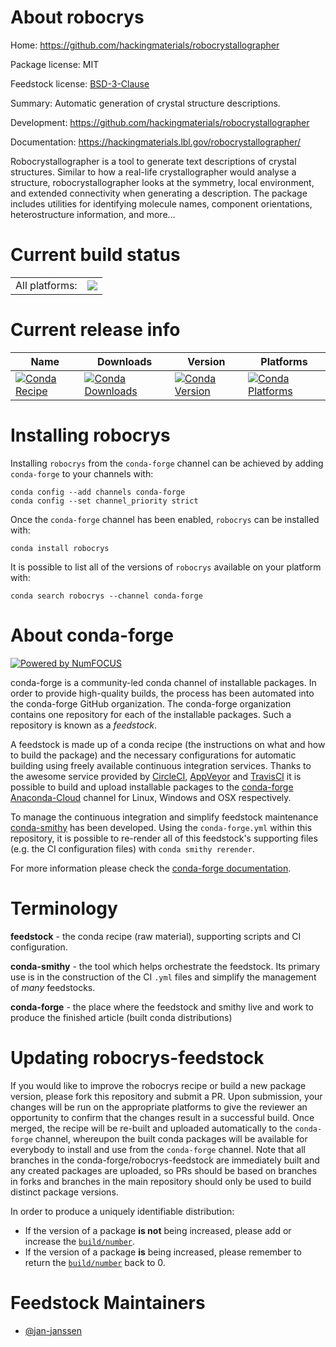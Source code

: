 About robocrys
==============

Home: https://github.com/hackingmaterials/robocrystallographer

Package license: MIT

Feedstock license: [BSD-3-Clause](https://github.com/conda-forge/robocrys-feedstock/blob/master/LICENSE.txt)

Summary: Automatic generation of crystal structure descriptions.

Development: https://github.com/hackingmaterials/robocrystallographer

Documentation: https://hackingmaterials.lbl.gov/robocrystallographer/

Robocrystallographer is a tool to generate text descriptions of
crystal structures. Similar to how a real-life crystallographer
would analyse a structure, robocrystallographer looks at the
symmetry, local environment, and extended connectivity when
generating a description. The package includes utilities for
identifying molecule names, component orientations, heterostructure
information, and more...


Current build status
====================


<table><tr><td>All platforms:</td>
    <td>
      <a href="https://dev.azure.com/conda-forge/feedstock-builds/_build/latest?definitionId=12338&branchName=master">
        <img src="https://dev.azure.com/conda-forge/feedstock-builds/_apis/build/status/robocrys-feedstock?branchName=master">
      </a>
    </td>
  </tr>
</table>

Current release info
====================

| Name | Downloads | Version | Platforms |
| --- | --- | --- | --- |
| [![Conda Recipe](https://img.shields.io/badge/recipe-robocrys-green.svg)](https://anaconda.org/conda-forge/robocrys) | [![Conda Downloads](https://img.shields.io/conda/dn/conda-forge/robocrys.svg)](https://anaconda.org/conda-forge/robocrys) | [![Conda Version](https://img.shields.io/conda/vn/conda-forge/robocrys.svg)](https://anaconda.org/conda-forge/robocrys) | [![Conda Platforms](https://img.shields.io/conda/pn/conda-forge/robocrys.svg)](https://anaconda.org/conda-forge/robocrys) |

Installing robocrys
===================

Installing `robocrys` from the `conda-forge` channel can be achieved by adding `conda-forge` to your channels with:

```
conda config --add channels conda-forge
conda config --set channel_priority strict
```

Once the `conda-forge` channel has been enabled, `robocrys` can be installed with:

```
conda install robocrys
```

It is possible to list all of the versions of `robocrys` available on your platform with:

```
conda search robocrys --channel conda-forge
```


About conda-forge
=================

[![Powered by NumFOCUS](https://img.shields.io/badge/powered%20by-NumFOCUS-orange.svg?style=flat&colorA=E1523D&colorB=007D8A)](http://numfocus.org)

conda-forge is a community-led conda channel of installable packages.
In order to provide high-quality builds, the process has been automated into the
conda-forge GitHub organization. The conda-forge organization contains one repository
for each of the installable packages. Such a repository is known as a *feedstock*.

A feedstock is made up of a conda recipe (the instructions on what and how to build
the package) and the necessary configurations for automatic building using freely
available continuous integration services. Thanks to the awesome service provided by
[CircleCI](https://circleci.com/), [AppVeyor](https://www.appveyor.com/)
and [TravisCI](https://travis-ci.com/) it is possible to build and upload installable
packages to the [conda-forge](https://anaconda.org/conda-forge)
[Anaconda-Cloud](https://anaconda.org/) channel for Linux, Windows and OSX respectively.

To manage the continuous integration and simplify feedstock maintenance
[conda-smithy](https://github.com/conda-forge/conda-smithy) has been developed.
Using the ``conda-forge.yml`` within this repository, it is possible to re-render all of
this feedstock's supporting files (e.g. the CI configuration files) with ``conda smithy rerender``.

For more information please check the [conda-forge documentation](https://conda-forge.org/docs/).

Terminology
===========

**feedstock** - the conda recipe (raw material), supporting scripts and CI configuration.

**conda-smithy** - the tool which helps orchestrate the feedstock.
                   Its primary use is in the construction of the CI ``.yml`` files
                   and simplify the management of *many* feedstocks.

**conda-forge** - the place where the feedstock and smithy live and work to
                  produce the finished article (built conda distributions)


Updating robocrys-feedstock
===========================

If you would like to improve the robocrys recipe or build a new
package version, please fork this repository and submit a PR. Upon submission,
your changes will be run on the appropriate platforms to give the reviewer an
opportunity to confirm that the changes result in a successful build. Once
merged, the recipe will be re-built and uploaded automatically to the
`conda-forge` channel, whereupon the built conda packages will be available for
everybody to install and use from the `conda-forge` channel.
Note that all branches in the conda-forge/robocrys-feedstock are
immediately built and any created packages are uploaded, so PRs should be based
on branches in forks and branches in the main repository should only be used to
build distinct package versions.

In order to produce a uniquely identifiable distribution:
 * If the version of a package **is not** being increased, please add or increase
   the [``build/number``](https://docs.conda.io/projects/conda-build/en/latest/resources/define-metadata.html#build-number-and-string).
 * If the version of a package **is** being increased, please remember to return
   the [``build/number``](https://docs.conda.io/projects/conda-build/en/latest/resources/define-metadata.html#build-number-and-string)
   back to 0.

Feedstock Maintainers
=====================

* [@jan-janssen](https://github.com/jan-janssen/)

